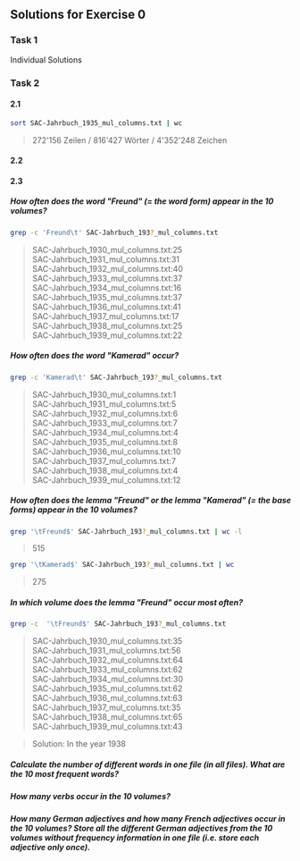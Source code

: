 ## Solutions for Exercise 0

### Task 1

Individual Solutions

### Task 2

#### 2.1

```bash
sort SAC-Jahrbuch_1935_mul_columns.txt | wc
```

> 272\'156 Zeilen / 816\'427 Wörter / 4\'352\'248 Zeichen

#### 2.2

#### 2.3

##### How often does the word "Freund" (= the word form) appear in the 10 volumes?

```bash
grep -c 'Freund\t' SAC-Jahrbuch_193?_mul_columns.txt
```

> SAC-Jahrbuch_1930_mul_columns.txt:25  
SAC-Jahrbuch_1931_mul_columns.txt:31  
SAC-Jahrbuch_1932_mul_columns.txt:40  
SAC-Jahrbuch_1933_mul_columns.txt:37  
SAC-Jahrbuch_1934_mul_columns.txt:16  
SAC-Jahrbuch_1935_mul_columns.txt:37  
SAC-Jahrbuch_1936_mul_columns.txt:41  
SAC-Jahrbuch_1937_mul_columns.txt:17  
SAC-Jahrbuch_1938_mul_columns.txt:25  
SAC-Jahrbuch_1939_mul_columns.txt:22

##### How often does the word "Kamerad" occur?

```bash
grep -c 'Kamerad\t' SAC-Jahrbuch_193?_mul_columns.txt
```

> SAC-Jahrbuch_1930_mul_columns.txt:1  
SAC-Jahrbuch_1931_mul_columns.txt:5  
SAC-Jahrbuch_1932_mul_columns.txt:6  
SAC-Jahrbuch_1933_mul_columns.txt:7  
SAC-Jahrbuch_1934_mul_columns.txt:4  
SAC-Jahrbuch_1935_mul_columns.txt:8  
SAC-Jahrbuch_1936_mul_columns.txt:10  
SAC-Jahrbuch_1937_mul_columns.txt:7  
SAC-Jahrbuch_1938_mul_columns.txt:4  
SAC-Jahrbuch_1939_mul_columns.txt:12

##### How often does the lemma "Freund" or the lemma "Kamerad" (= the base forms) appear in the 10 volumes?

```bash
grep '\tFreund$' SAC-Jahrbuch_193?_mul_columns.txt | wc -l
```

> 515

```bash
grep '\tKamerad$' SAC-Jahrbuch_193?_mul_columns.txt | wc
```

>275

##### In which volume does the lemma "Freund" occur most often?

```bash
grep -c  '\tFreund$' SAC-Jahrbuch_193?_mul_columns.txt 
```

>SAC-Jahrbuch_1930_mul_columns.txt:35  
SAC-Jahrbuch_1931_mul_columns.txt:56  
SAC-Jahrbuch_1932_mul_columns.txt:64  
SAC-Jahrbuch_1933_mul_columns.txt:62  
 SAC-Jahrbuch_1934_mul_columns.txt:30  
 SAC-Jahrbuch_1935_mul_columns.txt:62  
 SAC-Jahrbuch_1936_mul_columns.txt:63  
 SAC-Jahrbuch_1937_mul_columns.txt:35  
 SAC-Jahrbuch_1938_mul_columns.txt:65  
 SAC-Jahrbuch_1939_mul_columns.txt:43

>Solution: In the year 1938

##### Calculate the number of different words in one file (in all files). What are the 10 most frequent words?

##### How many verbs occur in the 10 volumes?

##### How many German adjectives and how many French adjectives occur in the 10 volumes? Store all the different German adjectives from the 10 volumes without frequency information in one file (i.e. store each adjective only once).
